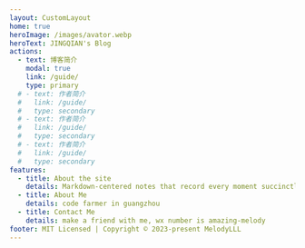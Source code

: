 ```yaml
---
layout: CustomLayout
home: true
heroImage: /images/avator.webp
heroText: JINGQIAN's Blog
actions:
  - text: 博客简介
    modal: true
    link: /guide/
    type: primary
  # - text: 作者简介
  #   link: /guide/
  #   type: secondary
  # - text: 作者简介
  #   link: /guide/
  #   type: secondary
  # - text: 作者简介
  #   link: /guide/
  #   type: secondary
features:
  - title: About the site
    details: Markdown-centered notes that record every moment succinctly and efficiently
  - title: About Me
    details: code farmer in guangzhou
  - title: Contact Me
    details: make a friend with me, wx number is amazing-melody
footer: MIT Licensed | Copyright © 2023-present MelodyLLL
---
```

